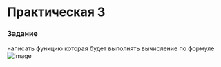 # Практическая 3
### Задание 
написать функцию которая будет выполнять вычисление по формуле 
![image](https://github.com/Santab2023/lab3/assets/134142586/80c76e1a-e059-496d-b963-1a6e53eb097f)

